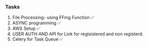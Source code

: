 ### Tasks
1) File Processing- using FFmg Function ✅
2) ASYNC programming ✅
3) AWS Setup ✅
4) USER AUTH AND API for Link for regisistered and non registerd.
5) Celery for Task Queue ✅
